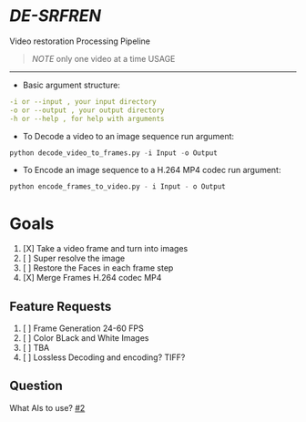 # _DE-SRFREN_
Video restoration Processing Pipeline

> *NOTE* only one video at a time
USAGE
----
- Basic argument structure:
```yaml
-i or --input , your input directory
-o or --output , your output directory
-h or --help , for help with arguments
```
- To Decode a video to an image sequence run argument:
```py
python decode_video_to_frames.py -i Input -o Output
```
- To Encode an image sequence to a H.264 MP4 codec run argument:
```py
python encode_frames_to_video.py - i Input - o Output
```

# Goals
1. [X] Take a video frame and turn into images
2. [ ] Super resolve the image
3. [ ] Restore the Faces in each frame step
4. [X] Merge Frames H.264 codec MP4

Feature Requests
-------------
1. [ ] Frame Generation 24-60 FPS
2. [ ] Color BLack and White Images
3. [ ] TBA 
4. [ ] Lossless Decoding and encoding? TIFF?

Question
---------
What AIs to use? [#2](https://github.com/cliffordkleinsr/DE-SRFREN/issues/2#issue-1598488233)

